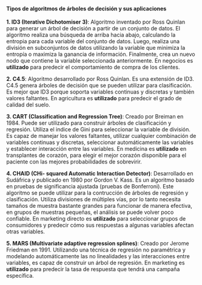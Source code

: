 #### Tipos de algoritmos de árboles de decisión y sus aplicaciones

**1. ID3 (Iterative Dichotomiser 3)**: Algoritmo inventado por Ross Quinlan para generar un árbol de decisión a partir de un 
conjunto de datos. El algoritmo realiza una búsqueda de arriba hacia abajo, calculando la entropia para cada variable del 
conjunto de datos. Luego, realiza una división en subconjuntos de datos utilizando la variable que minimiza la entropía o
maximiza la ganancia de información. Finalmente, crea un nuevo nodo que contiene la variable seleccionada anteriormente.
En negocios es **utilizado** para predecir el comportamiento de compra de los clientes.

**2. C4.5**: Algoritmo desarrollado por Ross Quinlan. Es una extensión de ID3. C4.5 genera árboles de decisión que se pueden
utilizar para clasificación. Es mejor que ID3 porque soporta variables continuas y discretas y también valores faltantes.
En agricultura es **utilizado** para predecir el grado de calidad del suelo.

**3. CART (Classification and Regression Tree)**: Creado por Breiman en 1984. Puede ser utilizado para construir árboles de 
clasificación y regresión. Utiliza el indice de Gini para seleccionar la variable de división. Es capaz de manejar los valores
faltantes, utilizar cualquier combinación de variables continuas y discretas, seleccionar automáticamente las variables y establecer
interacción entre las variables. En medicina es **utilizado** en transplantes de corazón, para elegir el mejor corazón disponible para
el paciente con las mejores probabilidades de sobrevirir.

**4. CHAID (CHi- squared Automatic Interaction Detector)**: Desarrollado en Sudáfrica y publicado en 1980 por Gordon V. Kass. Es un 
algoritmo basado en pruebas de significancia ajustada (pruebas de Bonferroni). Este algoritmo se puede utilizar para la contrucción 
de árboles de regresión y clasificación. Utiliza divisiones de múltiples vías, por lo tanto necesita tamaños de muestra bastante grandes 
para funcionar de manera efectiva, en grupos de muestras pequeñas, el análisis se puede volver poco confiable. En marketing directo es
**utilizado** para seleccionar grupos de consumidores y predecir cómo sus respuestas a algunas variables afectan otras variables.

**5. MARS (Multivariate adaptive regression splines)**: Creado por Jerome Friedman en 1991. Utilizando una técnica de regresión 
no paramétrica y modelando automáticamente las no linealidades y las interacciones entre variables, es capaz de construir un árbol de regresión. En marketing es **utilizado** para predecir la tasa de respuesta que tendrá una campaña específica.

